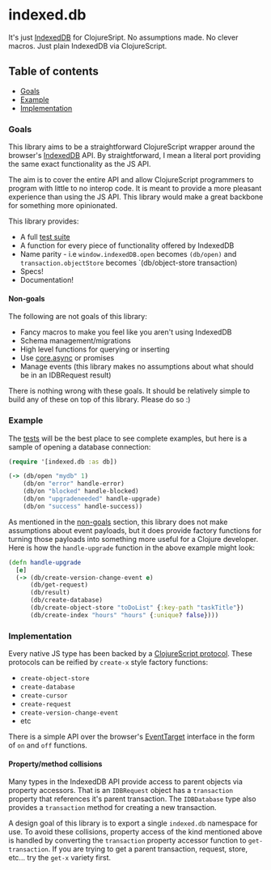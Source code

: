 # indexed.db

It's just [IndexedDB](https://developer.mozilla.org/en-US/docs/Web/API/IndexedDB_API) for ClojureSript. No assumptions made. No clever macros. Just plain IndexedDB via ClojureScript.

## Table of contents

- [Goals](#goals)
- [Example](#example)
- [Implementation](#implementation)

### Goals

This library aims to be a straightforward ClojureScript wrapper around the browser's [IndexedDB](https://developer.mozilla.org/en-US/docs/Web/API/IndexedDB_API) API. By straightforward, I mean a literal port providing the same exact functionality as the JS API.


The aim is to cover the entire API and allow ClojureScript programmers to program with little to no interop code. It is meant to provide a more pleasant experience than using the JS API. This library would make a great backbone for something more opinionated.

This library provides:
* A full [test suite](https://brianium.github.io/indexed.db/)
* A function for every piece of functionality offered by IndexedDB
* Name parity - i.e `window.indexedDB.open` becomes `(db/open)` and `transaction.objectStore` becomes `(db/object-store transaction)
* Specs!
* Documentation!

#### Non-goals

The following are not goals of this library:

* Fancy macros to make you feel like you aren't using IndexedDB
* Schema management/migrations
* High level functions for querying or inserting
* Use [core.async](https://github.com/clojure/core.async) or promises
* Manage events (this library makes no assumptions about what should be in an IDBRequest result)

There is nothing wrong with these goals. It should be relatively simple to build any of these on top of this library. Please do so :)

### Example

The [tests](test/indexed/db) will be the best place to see complete examples, but here is a sample of opening a database connection:

```clojure
(require '[indexed.db :as db])

(-> (db/open "mydb" 1)
    (db/on "error" handle-error)
    (db/on "blocked" handle-blocked)
    (db/on "upgradeneeded" handle-upgrade)
    (db/on "success" handle-success))
```

As mentioned in the [non-goals](#non-goals) section, this library does not make assumptions about event payloads, but it does
provide factory functions for turning those payloads into something more useful for a Clojure developer. Here is how the `handle-upgrade` function in the above example might look:

```clojure
(defn handle-upgrade
  [e]
  (-> (db/create-version-change-event e)
      (db/get-request)
      (db/result)
      (db/create-database)
      (db/create-object-store "toDoList" {:key-path "taskTitle"})
      (db/create-index "hours" "hours" {:unique? false})))
```

### Implementation

Every native JS type has been backed by a [ClojureScript protocol](src/indexed/db/impl/protocols.cljs). These protocols can be reified by `create-x` style factory functions:

- `create-object-store`
- `create-database`
- `create-cursor`
- `create-request`
- `create-version-change-event`
- etc

There is a simple API over the browser's [EventTarget](https://developer.mozilla.org/en-US/docs/Web/API/EventTarget) interface in the form of `on` and `off` functions.

#### Property/method collisions

Many types in the IndexedDB API provide access to parent objects via property accessors. That is an `IDBRequest` object has a `transaction` property that references it's parent transaction. The `IDBDatabase` type also provides a `transaction` method for creating a new transaction.

A design goal of this library is to export a single `indexed.db` namespace for use. To avoid these collisions, property access of the kind mentioned above is handled by converting the `transaction` property accessor function to `get-transaction`. If you are trying to get a parent transaction, request, store, etc... try the `get-x` variety first.
